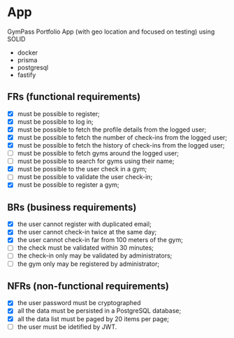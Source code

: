 # App

GymPass Portfolio App (with geo location and focused on testing) using SOLID
- docker
- prisma 
- postgresql 
- fastify

## FRs (functional requirements)

- [x] must be possible to register;
- [x] must be possible to log in;
- [x] must be possible to fetch the profile details from the logged user;
- [x] must be possible to fetch the number of check-ins from the logged user;
- [x] must be possible to fetch the history of check-ins from the logged user;
- [ ] must be possible to fetch gyms around the logged user;
- [ ] must be possible to search for gyms using their name;
- [x] must be possible to the user check in a gym;
- [ ] must be possible to validate the user check-in;
- [x] must be possible to register a gym;

## BRs (business requirements)

- [x] the user cannot register with duplicated email;
- [x] the user cannot check-in twice at the same day;
- [x] the user cannot check-in far from 100 meters of the gym;
- [ ] the check must be validated within 30 minutes;
- [ ] the check-in only may be validated by administrators;
- [ ] the gym only may be registered by administrator;

## NFRs (non-functional requirements)

- [x] the user password must be cryptographed 
- [x] all the data must be persisted in a PostgreSQL database;
- [x] all the data list must be paged by 20 items per page;
- [ ] the user must be idetified by JWT.
